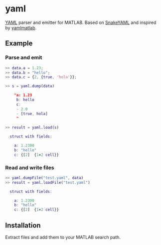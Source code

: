 # yaml
[YAML](https://yaml.org/) parser and emitter for MATLAB. 
Based on [SnakeYAML](https://bitbucket.org/snakeyaml/snakeyaml/src/master/) and inspired by [yamlmatlab](https://code.google.com/archive/p/yamlmatlab/).

## Example
### Parse and emit
```Matlab
>> data.a = 1.23;
>> data.b = "hello";
>> data.c = {2, {true, 'hola'}};

>> s = yaml.dump(data)

    "a: 1.23
     b: hello
     c:
     - 2.0
     - [true, hola]
     "
   
>> result = yaml.load(s)

  struct with fields:

    a: 1.2300
    b: "hello"
    c: {[2]  {1×2 cell}}
```

### Read and write files
```Matlab
>> yaml.dumpFile("test.yaml", data)
>> result = yaml.loadFile("test.yaml")

  struct with fields:

    a: 1.2300
    b: "hello"
    c: {[2]  {1×2 cell}}
```
## Installation
Extract files and add them to your MATLAB search path.

